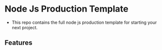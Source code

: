 # Node Js Production Template
- This repo contains the full node js production template for starting your next project.
## Features
